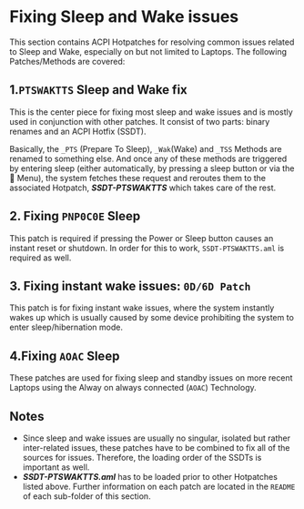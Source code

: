 # Fixing Sleep and Wake issues

This section contains ACPI Hotpatches for resolving common issues related to Sleep and Wake, especially on but not limited to Laptops. The following Patches/Methods are covered:

## 1.`PTSWAKTTS` Sleep and Wake fix

This is the center piece for fixing most sleep and wake issues and is mostly used in conjunction with other patches. It consist of two parts: binary renames and an ACPI Hotfix (SSDT).

Basically, the `_PTS` (Prepare To Sleep), `_Wak`(Wake) and `_TSS` Methods are renamed to something else. And once any of these methods are triggered by entering sleep (either automatically, by pressing a sleep button or via the  Menu), the system fetches these request and reroutes them to the associated Hotpatch, ***SSDT-PTSWAKTTS*** which takes care of the rest. 

## 2. Fixing `PNP0C0E` Sleep 

This patch is required if pressing the Power or Sleep button causes an instant reset or shutdown. In order for this to work, `SSDT-PTSWAKTTS.aml` is required as well.

## 3. Fixing instant wake issues: `0D/6D Patch`

This patch is for fixing instant wake issues, where the system instantly wakes up which is usually caused by some device prohibiting the system to enter sleep/hibernation mode.

## 4.Fixing `AOAC` Sleep

These patches are used for fixing sleep and standby issues on more recent Laptops using the Alway on always connected (`AOAC`) Technology.

## Notes

- Since sleep and wake issues are usually no singular, isolated but rather inter-related issues, these patches have to be combined to fix all of the sources for issues. Therefore, the loading order of the SSDTs is important as well.
- ***SSDT-PTSWAKTTS.aml*** has to be loaded prior to other Hotpatches listed above. Further information on each patch are located in the `README` of each sub-folder of this section.
